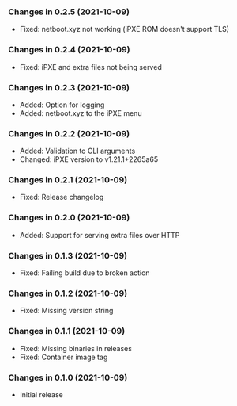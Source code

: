 ### Changes in 0.2.5 (2021-10-09)

- Fixed: netboot.xyz not working (iPXE ROM doesn't support TLS)

### Changes in 0.2.4 (2021-10-09)

- Fixed: iPXE and extra files not being served

### Changes in 0.2.3 (2021-10-09)

- Added: Option for logging
- Added: netboot.xyz to the iPXE menu

### Changes in 0.2.2 (2021-10-09)

- Added: Validation to CLI arguments
- Changed: iPXE version to v1.21.1+2265a65

### Changes in 0.2.1 (2021-10-09)

- Fixed: Release changelog

### Changes in 0.2.0 (2021-10-09)

- Added: Support for serving extra files over HTTP

### Changes in 0.1.3 (2021-10-09)

- Fixed: Failing build due to broken action

### Changes in 0.1.2 (2021-10-09)

- Fixed: Missing version string

### Changes in 0.1.1 (2021-10-09)

- Fixed: Missing binaries in releases
- Fixed: Container image tag

### Changes in 0.1.0 (2021-10-09)

- Initial release
